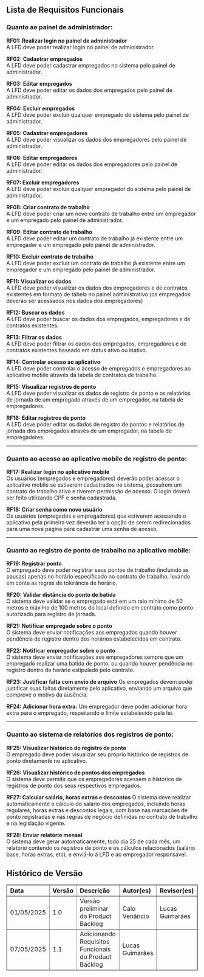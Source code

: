 ## Lista de Requisitos Funcionais

### Quanto ao painel de administrador:

**RF01: Realizar login no painel de administrador** <br>
A LFD deve poder realizar login no painel de administrador.

**RF02: Cadastrar empregados**  
A LFD deve poder cadastrar empregados no sistema pelo painel de administrador.

**RF03: Editar empregados**  
A LFD deve poder editar os dados dos empregados pelo painel de administrador.

**RF04: Excluir empregados**  
A LFD deve poder excluir qualquer empregado do sistema pelo painel de administrador.

**RF05: Cadastrar empregadores**  
A LFD deve poder visualizar os dados dos empregadores pelo painel de administrador.

**RF06: Editar empregadores**  
A LFD deve poder editar os dados dos empregadores pelo painel de administrador.

**RF07: Excluir empregadores**  
A LFD deve poder excluir qualquer empregador do sistema pelo painel de administrador.

**RF08: Criar contrato de trabalho**  
A LFD deve poder criar um novo contrato de trabalho entre um empregador e um empregado pelo painel de administrador.

**RF09: Editar contrato de trabalho**  
A LFD deve poder editar um contrato de trabalho já existente entre um empregador e um empregado pelo painel de administrador.

**RF10: Excluir contrato de trabalho**  
A LFD deve poder excluir um contrato de trabalho já existente entre um empregador e um empregado pelo painel de administrador.

**RF11: Visualizar os dados**  
A LFD deve poder visualizar os dados dos empregadores e de contratos existentes em formato de tabela no painel administrativo (os empregados deverão ser acessados nos dados dos empregadores)

**RF12: Buscar os dados**  
A LFD deve poder buscar os dados dos empregados, empregadores e de contratos existentes.

**RF13: Filtrar os dados**  
A LFD deve poder filtrar os dados dos empregados, empregadores e de contratos existentes baseado em status ativo ou inativo.

**RF14: Controlar acesso ao aplicativo**  
A LFD deve poder controlar o acesso de empregados e empregadores ao aplicativo mobile através da tabela de contratos de trabalho.

**RF15: Visualizar registros de ponto**  
A LFD deve poder visualizar os dados de registro de ponto e os relatórios de jornada de um empregado através de um empregador, na tabela de empregadores.

**RF16: Editar registros de ponto**  
A LFD deve poder editar os dados de registro de pontos e relatórios de jornada dos empregados através de um empregador, na tabela de empregadores.

---

### Quanto ao acesso ao aplicativo mobile de registro de ponto:

**RF17: Realizar login no aplicativo mobile**  
Os usuários (empregados e empregadores) deverão poder acessar o aplicativo mobile se estiverem cadastrados no sistema, possuírem um contrato de trabalho ativo e tiverem permissão de acesso. O login deverá ser feito utilizando CPF e senha cadastrada.

**RF18: Criar senha como novo usuário**  
Os usuários (empregados e empregadores) que estiverem acessando o aplicativo pela primeira vez deverão ter a opção de serem redirecionados para uma nova página para cadastrar uma senha de acesso.

---

### Quanto ao registro de ponto de trabalho no aplicativo mobile:

**RF19: Registrar ponto**  
O empregado deve poder registrar seus pontos de trabalho (incluindo as pausas) apenas no horário especificado no contrato de trabalho, levando em conta as regras de tolerância de horário.

**RF20: Validar distância do ponto de batida**  
O sistema deve validar se o empregado está em um raio mínimo de 50 metros e máximo de 100 metros do local definido em contrato como ponto autorizado para registro de jornada.

**RF21: Notificar empregado sobre o ponto**  
O sistema deve enviar notificações aos empregados quando houver pendência de registro dentro dos horários estabelecidos em contrato.

**RF22: Notificar empregador sobre o ponto**  
O sistema deve enviar notificações aos empregadores sempre que um empregado realizar uma batida de ponto, ou quando houver pendência no registro dentro do horário estipulado pelo contrato.

**RF23: Justificar falta com envio de arquivo**
Os empregados devem poder justificar suas faltas diretamente pelo aplicativo, enviando um arquivo que comprove o motivo da ausência.

**RF24: Adicionar hora extra:**
Um empregador deve poder adicionar hora extra para o empregado, respeitando o limite estabelecido pela lei.

---

### Quanto ao sistema de relatórios dos registros de ponto:

**RF25: Visualizar histórico do registro de ponto**  
O empregado deve poder visualizar seu próprio histórico de registros de ponto diretamente no aplicativo.

**RF26: Visualizar histórico de pontos dos empregados**  
O sistema deve permitir que os empregadores acessem o histórico de registros de ponto dos seus respectivos empregados.

**RF27: Calcular salário, horas extras e descontos**
O sistema deve realizar automaticamente o cálculo do salário dos empregados, incluindo horas regulares, horas extras e descontos legais, com base nas marcações de ponto registradas e nas regras de negócio definidas no contrato de trabalho e na legislação vigente.

**RF28: Enviar relatório mensal**  
O sistema deve gerar automaticamente, todo dia 25 de cada mês, um relatório contendo os registros de ponto e os cálculos relacionados (salário base, horas extras, etc), e enviá-lo à LFD e ao empregador responsável.


<h2>Histórico de Versão</h2>
<table border="1" style="width: 100%; border-collapse: collapse; text-align: left;">
  <thead>
    <tr>
      <th>Data</th>
      <th>Versão</th>
      <th>Descrição</th>
      <th>Autor(es)</th>
      <th>Revisor(es)</th>
    </tr>
  </thead>
  <tbody>
    <tr>
      <td>01/05/2025</td>
      <td>1.0</td>
      <td>Versão preliminar do Product Backlog</td>
      <td>Caio Venâncio</td>
      <td>Lucas Guimarães</td>
    </tr>
    <tr>
      <td>07/05/2025</td>
      <td>1.1</td>
      <td>Adicionando Requisitos Funcionais do Product Backlog</td>
      <td>Lucas Guimarães</td>
      <td></td>
    </tr>
  </tbody>
</table>